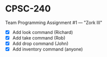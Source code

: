 # CPSC-240
Team Programming Assignment #1 — "Zork III"

- [X] Add look command (Richard)
- [X] Add take command (Rob)
- [X] Add drop command (John)
- [X] Add inventory command (anyone)
